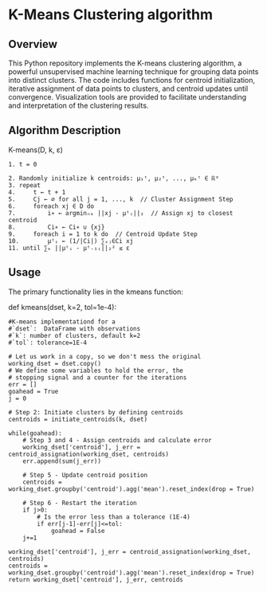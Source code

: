 # K-Means Clustering algorithm
## Overview
This Python repository implements the K-means clustering algorithm, a powerful unsupervised machine learning technique for grouping data points into distinct clusters. The code includes functions for centroid initialization, iterative assignment of data points to clusters, and centroid updates until convergence. Visualization tools are provided to facilitate understanding and interpretation of the clustering results.

## Algorithm Description


K-means(D, k, ε)
    
    1. t = 0
    
    2. Randomly initialize k centroids: μ₁ᵗ, μ₂ᵗ, ..., μₖᵗ ∈ ℝᵈ
    3. repeat
    4.     t ← t + 1
    5.     Cj ← ∅ for all j = 1, ..., k  // Cluster Assignment Step
    6.     foreach xj ∈ D do
    7.         i∗ ← argminₙₖ ||xj - μᵗᵢ||₂  // Assign xj to closest centroid
    8.         Ci∗ ← Ci∗ ∪ {xj}
    9.     foreach i = 1 to k do  // Centroid Update Step
    10.        μᵗᵢ ← (1/|Ci|) ∑ₓⱼ∈Ci xj
    11. until ∑ₖ ||μᵗᵢ - μᵗ₋₁ᵢ||₂² ≤ ε





## Usage
The primary functionality lies in the kmeans function:

def kmeans(dset, k=2, tol=1e-4):
    
    #K-means implementationd for a 
    #`dset`:  DataFrame with observations
    #`k`: number of clusters, default k=2
    #`tol`: tolerance=1E-4
    
    # Let us work in a copy, so we don't mess the original
    working_dset = dset.copy()
    # We define some variables to hold the error, the 
    # stopping signal and a counter for the iterations
    err = []
    goahead = True
    j = 0
    
    # Step 2: Initiate clusters by defining centroids 
    centroids = initiate_centroids(k, dset)

    while(goahead):
        # Step 3 and 4 - Assign centroids and calculate error
        working_dset['centroid'], j_err = centroid_assignation(working_dset, centroids) 
        err.append(sum(j_err))
        
        # Step 5 - Update centroid position
        centroids = working_dset.groupby('centroid').agg('mean').reset_index(drop = True)

        # Step 6 - Restart the iteration
        if j>0:
            # Is the error less than a tolerance (1E-4)
            if err[j-1]-err[j]<=tol:
                goahead = False
        j+=1

    working_dset['centroid'], j_err = centroid_assignation(working_dset, centroids)
    centroids = working_dset.groupby('centroid').agg('mean').reset_index(drop = True)
    return working_dset['centroid'], j_err, centroids

